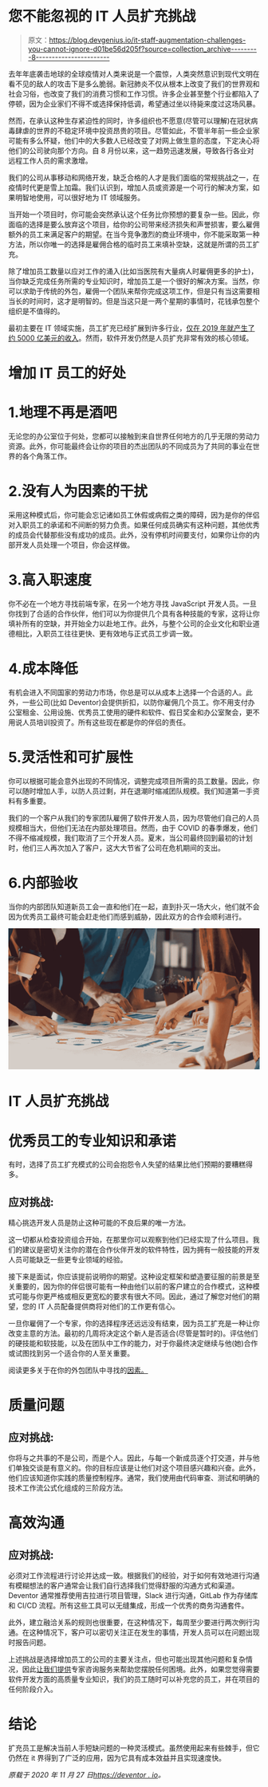 # 您不能忽视的 IT 人员扩充挑战

> 原文：<https://blog.devgenius.io/it-staff-augmentation-challenges-you-cannot-ignore-d01be56d205f?source=collection_archive---------8----------------------->

去年年底袭击地球的全球疫情对人类来说是一个震惊，人类突然意识到现代文明在看不见的敌人的攻击下是多么脆弱。新冠肺炎不仅从根本上改变了我们的世界观和社会习俗，也改变了我们的消费习惯和工作习惯。许多企业甚至整个行业都陷入了停顿，因为企业家们不得不或选择保持低调，希望通过坐以待毙来度过这场风暴。

然而，在承认这种生存紧迫性的同时，许多组织也不愿意(尽管可以理解)在冠状病毒肆虐的世界的不稳定环境中投资昂贵的项目。尽管如此，不管半年前一些企业家可能有多么怀疑，他们中的大多数人已经改变了对网上做生意的态度，下定决心将他们的公司驶向那个方向。自 8 月份以来，这一趋势迅速发展，导致各行各业对远程工作人员的需求激增。

我们的公司从事移动和网络开发，缺乏合格的人才是我们面临的常规挑战之一，在疫情时代更是雪上加霜。我们认识到，增加人员或资源是一个可行的解决方案，如果明智地使用，可以很好地为 IT 领域服务。

当开始一个项目时，你可能会突然承认这个任务比你预想的要复杂一些。因此，你面临的选择是要么放弃这个项目，给你的公司带来经济损失和声誉损害，要么雇佣额外的员工来满足客户的期望。在当今竞争激烈的商业环境中，你不能采取第一种方法，所以你唯一的选择是雇佣合格的临时员工来填补空缺，这就是所谓的员工扩充。

除了增加员工数量以应对工作的涌入(比如当医院有大量病人时雇佣更多的护士)，当你缺乏完成任务所需的专业知识时，增加员工是一个很好的解决方案。当然，你可以求助于传统的外包，雇佣一个团队来帮你完成这项工作，但是只有当这需要相当长的时间时，这才是明智的。但是当这只是一两个星期的事情时，花钱承包整个组织是不值得的。

最初主要在 IT 领域实施，员工扩充已经扩展到许多行业，[仅在 2019 年就产生了约 5000 亿美元的收入](https://www2.staffingindustry.com/row/Research/Research-Reports/Growth-Market-Sizes-and-Forecast)。然而，软件开发仍然是人员扩充非常有效的核心领域。

# 增加 IT 员工的好处

# 1.地理不再是酒吧

无论您的办公室位于何处，您都可以接触到来自世界任何地方的几乎无限的劳动力资源。此外，你可能最终会让你的项目的杰出团队的不同成员为了共同的事业在世界的各个角落工作。

# 2.没有人为因素的干扰

采用这种模式后，你可能会忘记诸如员工休假或病假之类的障碍，因为是你的伴侣对入职员工的承诺和不间断的努力负责。如果任何成员确实有这种问题，其他优秀的成员会代替那些没有成功的成员。此外，没有停机时间要支付，如果你让你的内部开发人员处理一个项目，你会这样做。

# 3.高入职速度

你不必在一个地方寻找前端专家，在另一个地方寻找 JavaScript 开发人员。一旦你找到了合适的合作伙伴，他们可以为你提供几个具有各种技能的专家，这将让你填补所有的空缺，并开始全力以赴地工作。此外，与整个公司的企业文化和职业道德相比，入职员工往往更快、更有效地与正式员工步调一致。

# 4.成本降低

有机会进入不同国家的劳动力市场，你总是可以从成本上选择一个合适的人。此外，一些公司(比如 Deventor)会提供折扣，以防你雇佣几个员工。你不用支付办公室租金、公用设施、优秀员工使用的硬件和软件、假日奖金和办公室聚会，更不用说人员培训投资了。所有这些现在都是你的伴侣的责任。

# 5.灵活性和可扩展性

你可以根据可能会意外出现的不同情况，调整完成项目所需的员工数量。因此，你可以随时增加人手，以防人员过剩，并在退潮时缩减团队规模。我们知道第一手资料有多重要。

我们的一个客户从我们的专家团队雇佣了软件开发人员，因为尽管他们自己的人员规模相当大，但他们无法在内部处理项目。然而，由于 COVID 的春季爆发，他们不得不缩减规模，我们取消了三个开发人员。夏末，当公司最终回到最初的计划时，他们三人再次加入了客户，这大大节省了公司在危机期间的支出。

# 6.内部验收

当你的内部团队知道新员工会一直和他们在一起，直到扑灭一场大火，他们就不会因为优秀员工最终可能会赶走他们而感到威胁，因此双方的合作会顺利进行。

![](img/a6ee9bf31a4e2260e0af733f986d94ca.png)

# IT 人员扩充挑战

# 优秀员工的专业知识和承诺

有时，选择了员工扩充模式的公司会抱怨令人失望的结果比他们预期的要糟糕得多。

## 应对挑战:

精心挑选开发人员是防止这种可能的不良后果的唯一方法。

这一切都从检查投资组合开始，在那里你可以观察到他们已经实现了什么项目。我们的建议是密切关注你的潜在合作伙伴开发的软件特性，因为拥有一般技能的开发人员可能缺乏一些更专业领域的经验。

接下来是面试，你应该提前说明你的期望。这种设定框架和塑造要征服的前景是至关重要的，因为你的伴侣很可能有一种由他们以前的客户建立的合作模式，这种模式可能与你更严格或相反更宽松的要求有很大不同。因此，通过了解您对他们的期望，您的 IT 人员配备提供商将对他们的工作更有信心。

一旦你雇佣了一个专家，你的选择程序还远远没有结束，因为员工扩充是一种让你改变主意的方法。最初的几周将决定这个新人是否适合(尽管是暂时的)。评估他们的硬技能和软技能，以及在团队中工作的能力，对于你最终决定继续与他(她)合作或试图找到另一个适合你的人至关重要。

阅读更多关于在你的外包团队中寻找的[因素。](https://deventor.io/blog/5-factors-to-look-for-in-your-outsourced-development-team/)

# 质量问题

## 应对挑战:

你将与之共事的不是公司，而是个人。因此，与每一个新成员逐个打交道，并与他们单独交谈是有意义的。你的目标应该是让他们对这个项目感兴趣和兴奋。此外，他们应该知道你实践的质量控制程序。通常，我们使用由代码审查、测试和明确的技术工作流公式化组成的三阶段方法。

# 高效沟通

## 应对挑战:

必须对工作流程进行讨论并达成一致。根据我们的经验，对于如何有效地进行沟通有模糊想法的客户通常会让我们自行选择我们觉得舒服的沟通方式和渠道。Deventor 通常推荐使用吉拉进行项目管理，Slack 进行沟通，GitLab 作为存储库和 CI/CD 流程。所有这些工具可以无缝集成，形成一个优秀的商务沟通套件。

此外，建立融洽关系的规则也很重要，在这种情况下，每周至少要进行两次例行沟通。在这种情况下，客户可以密切关注正在发生的事情，开发人员可以在问题出现时报告问题。

上述挑战是选择增加员工的公司的主要关注点，但也可能出现其他问题和复杂情况，因此[让我们提供](https://deventor.io/contact-us/)专家咨询服务来帮助您摆脱任何困境。此外，如果您觉得需要软件开发方面的高质量专业知识，我们的员工随时可以补充您的员工，并在项目的任何阶段介入。

# 结论

扩充员工是解决当前人手短缺问题的一种灵活模式。虽然使用起来有些棘手，但它仍然在 it 界得到了广泛的应用，因为它具有成本效益并且实现速度快。

*原载于 2020 年 11 月 27 日*[*https://deventor . io*](https://deventor.io/blog/staff-augmentation-challenges/)*。*